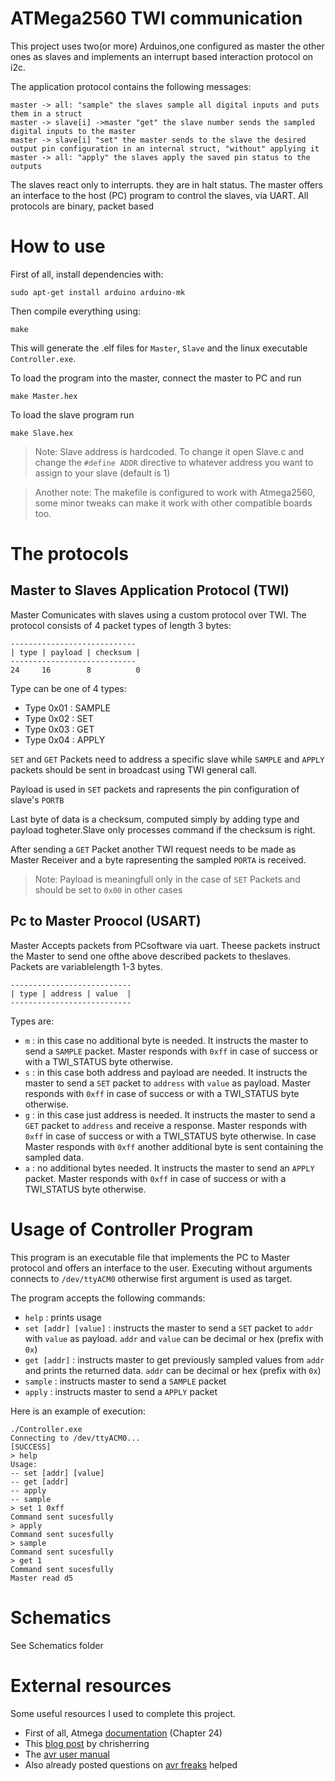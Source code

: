 # ATMega2560 TWI communication 
This project uses two(or more) Arduinos,one configured as master the other ones as slaves and implements an interrupt based interaction protocol on i2c.


The application protocol contains the following messages:
``` 
master -> all: "sample" the slaves sample all digital inputs and puts them in a struct 
master -> slave[i] ->master "get" the slave number sends the sampled digital inputs to the master
master -> slave[i] "set" the master sends to the slave the desired output pin configuration in an internal struct, "without" applying it 
master -> all: "apply" the slaves apply the saved pin status to the outputs
```
The slaves react only to interrupts. they are in halt status. The master offers an interface to the host (PC) program to control the slaves, via UART. All protocols are binary, packet based

# How to use
First of all, install dependencies with:
```
sudo apt-get install arduino arduino-mk
```
Then compile everything using:
```
make
```
This will generate the .elf files for `Master`, `Slave` and the linux executable `Controller.exe`.

To load the program into the master, connect the master to PC and run
```
make Master.hex
```
To load the slave program run
```
make Slave.hex
```

>Note: Slave address is hardcoded. To change it open Slave.c and change the `#define ADDR` directive to whatever address you want to assign to your slave (default is 1)

>Another note: The makefile is configured to work with Atmega2560, some minor tweaks can make it work with other compatible boards too.

# The protocols
## Master to Slaves Application Protocol (TWI)

 Master Comunicates with slaves using a custom protocol over TWI. The protocol consists of 4 packet types of length 3 bytes:
 ```
----------------------------
| type | payload | checksum |
----------------------------
24     16        8          0
 ```
 Type can be one of 4 types:
 * Type 0x01 :  SAMPLE
 * Type 0x02 :  SET
 * Type 0x03 :  GET
 * Type 0x04 :  APPLY

`SET` and `GET` Packets need to address a specific slave while `SAMPLE` and `APPLY` packets should be sent in broadcast using TWI general call.

Payload is used in `SET` packets and rapresents the pin configuration of slave's `PORTB`

Last byte of data is a checksum, computed simply by adding type and payload togheter.Slave only processes command if the checksum is right.

After sending a `GET` Packet another TWI request needs to be made as Master Receiver and a byte rapresenting the sampled `PORTA` is received.

 >Note: Payload is meaningfull only in the case of `SET` Packets and should be set to `0x00` in other cases

## Pc to Master Proocol (USART)
Master Accepts packets from PCsoftware via uart. Theese packets instruct the Master to send one ofthe above described packets to theslaves. Packets are variablelength 1-3 bytes.
```
---------------------------
| type | address | value  |
---------------------------
```
Types are:
* `m` : in this case no additional byte is needed. It instructs the master to send a `SAMPLE` packet. Master responds with `0xff` in case of success or with a TWI_STATUS byte otherwise.
* `s` : in this case both address and payload are needed. It instructs the master to send a `SET` packet to `address` with `value` as payload. Master responds with `0xff` in case of success or with a TWI_STATUS byte otherwise.
* `g` : in this case just address is needed. It instructs the master to send a `GET` packet to `address` and receive a response. Master responds with `0xff` in case of success or with a TWI_STATUS byte otherwise. In case Master responds with `0xff` another additional byte is sent containing the sampled data.
* `a` : no additional bytes needed. It instructs the master to send an `APPLY` packet. Master responds with `0xff` in case of success or with a TWI_STATUS byte otherwise.

# Usage of Controller Program
This program is an executable file that implements the PC to Master protocol and offers an interface to the user. Executing without arguments connects to `/dev/ttyACM0` otherwise first argument is used as target.

The program accepts the following commands:

* `help` : prints usage
* `set [addr] [value]` : instructs the master to send a `SET` packet to `addr` with `value` as payload. `addr` and `value` can be decimal or hex (prefix with `0x`)
* `get [addr]` : instructs master to get previously sampled values from `addr` and prints the returned data. `addr` can be decimal or hex (prefix with `0x`)
* `sample` : instructs master to send a `SAMPLE` packet
* `apply` : instructs master to send a `APPLY` packet

Here is an example of execution:
```
./Controller.exe
Connecting to /dev/ttyACM0...
[SUCCESS]
> help
Usage:
-- set [addr] [value]
-- get [addr]
-- apply
-- sample
> set 1 0xff
Command sent sucesfully
> apply
Command sent sucesfully
> sample
Command sent sucesfully
> get 1
Command sent sucesfully
Master read d5

```

# Schematics
See Schematics folder



# External resources
Some useful resources I used to complete this project. 
* First of all, Atmega [documentation](http://ww1.microchip.com/downloads/en/DeviceDoc/Atmel-2549-8-bit-AVR-Microcontroller-ATmega640-1280-1281-2560-2561_datasheet.pdf) (Chapter 24)
* This [blog post](http://www.chrisherring.net/all/tutorial-interrupt-driven-twi-interface-for-avr-part1/) by chrisherring
* The [avr user manual](https://www.nongnu.org/avr-libc/user-manual/modules.html)
* Also already posted questions on [avr freaks](https://www.avrfreaks.net) helped
